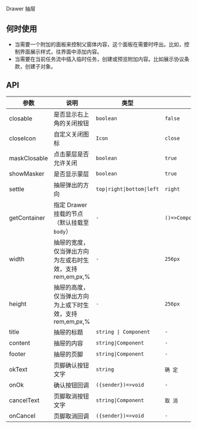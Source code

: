 Drawer 抽屉

## 何时使用

- 当需要一个附加的面板来控制父窗体内容，这个面板在需要时呼出。比如，控制界面展示样式，往界面中添加内容。
- 当需要在当前任务流中插入临时任务，创建或预览附加内容。比如展示协议条款，创建子对象。

## API

| 参数 | 说明 | 类型 | 默认值 |
| --- | --- | --- | --- |
| closable | 是否显示右上角的关闭按钮 | `boolean` | `false` |
| closeIcon | 自定义关闭图标 | `Icon` | `close` |
| maskClosable | 点击蒙层是否允许关闭 | `boolean` | `true` |
| showMasker | 是否显示蒙层 | `boolean` | `true` |
| settle | 抽屉弹出的方向 | `top\|right\|bottom\|left` | `right` |
| getContainer | 指定 Drawer 挂载的节点（默认挂载至`body`） | `-` | `()=>Component\|HTMLElement` |
| width | 抽屉的宽度，仅当弹出方向为左或右时生效，支持 rem,em,px,% | `-` | `256px` |
| height | 抽屉的高度，仅当弹出方向为上或下时生效，支持 rem,em,px,% | `-` | `256px` |
| title | 抽屉的标题 | `string \| Component` | `-` |
| content | 抽屉的内容 | `string\|Component` | `-` |
| footer | 抽屉的页脚 | `string\|Component` | `-` |
| okText | 页脚确认按钮文字 | `string` | `确 定` |
| onOk | 确认按钮回调 | `({sender})=>void` | `-` |
| cancelText | 页脚取消按钮文字 | `string\|Component` | `取 消` |
| onCancel | 页脚取消回调 | `({sender})=>void` | `-` |
